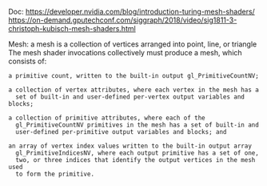 
Doc:
https://developer.nvidia.com/blog/introduction-turing-mesh-shaders/
https://on-demand.gputechconf.com/siggraph/2018/video/sig1811-3-christoph-kubisch-mesh-shaders.html


Mesh: a mesh is a collection of vertices arranged into point, line, or triangle
 The mesh shader invocations collectively must
    produce a mesh, which consists of:

    a primitive count, written to the built-in output gl_PrimitiveCountNV;

    a collection of vertex attributes, where each vertex in the mesh has a
      set of built-in and user-defined per-vertex output variables and blocks;

    a collection of primitive attributes, where each of the
      gl_PrimitiveCountNV primitives in the mesh has a set of built-in and
      user-defined per-primitive output variables and blocks; and

    an array of vertex index values written to the built-in output array
      gl_PrimitiveIndicesNV, where each output primitive has a set of one,
      two, or three indices that identify the output vertices in the mesh used
      to form the primitive.
